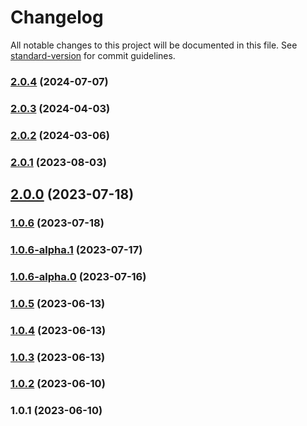 # Changelog

All notable changes to this project will be documented in this file. See [standard-version](https://github.com/conventional-changelog/standard-version) for commit guidelines.

### [2.0.4](https://github.com/remotezygote/albatross/compare/v2.0.3...v2.0.4) (2024-07-07)

### [2.0.3](https://github.com/remotezygote/albatross/compare/v2.0.2...v2.0.3) (2024-04-03)

### [2.0.2](https://github.com/remotezygote/albatross/compare/v2.0.1...v2.0.2) (2024-03-06)

### [2.0.1](https://github.com/remotezygote/albatross/compare/v2.0.0...v2.0.1) (2023-08-03)

## [2.0.0](https://github.com/remotezygote/albatross/compare/v1.0.6...v2.0.0) (2023-07-18)

### [1.0.6](https://github.com/remotezygote/albatross/compare/v1.0.6-alpha.1...v1.0.6) (2023-07-18)

### [1.0.6-alpha.1](https://github.com/remotezygote/albatross/compare/v1.0.6-alpha.0...v1.0.6-alpha.1) (2023-07-17)

### [1.0.6-alpha.0](https://github.com/remotezygote/albatross/compare/v1.0.5...v1.0.6-alpha.0) (2023-07-16)

### [1.0.5](https://github.com/remotezygote/albatross/compare/v1.0.4...v1.0.5) (2023-06-13)

### [1.0.4](https://github.com/remotezygote/albatross/compare/v1.0.3...v1.0.4) (2023-06-13)

### [1.0.3](https://github.com/remotezygote/albatross/compare/v1.0.2...v1.0.3) (2023-06-13)

### [1.0.2](https://github.com/remotezygote/albatross/compare/v1.0.1...v1.0.2) (2023-06-10)

### 1.0.1 (2023-06-10)

